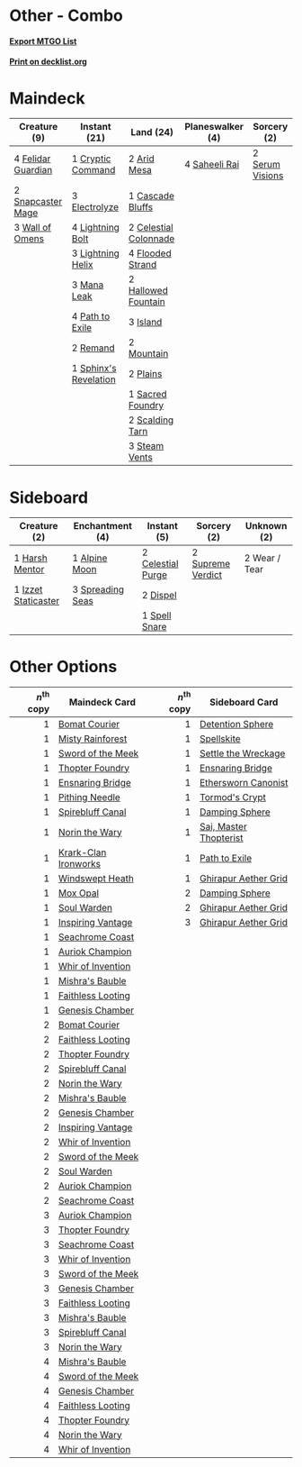 # Other - Combo

#### [Export MTGO List](../collection/Other%20-%20Combo/Other%20-%20Combo.txt)
#### [Print on decklist.org](http://decklist.org/?deckmain=2%09Arid%20Mesa%0A1%09Cascade%20Bluffs%0A2%09Celestial%20Colonnade%0A1%09Cryptic%20Command%0A3%09Electrolyze%0A4%09Felidar%20Guardian%0A4%09Flooded%20Strand%0A2%09Hallowed%20Fountain%0A3%09Island%0A4%09Lightning%20Bolt%0A3%09Lightning%20Helix%0A3%09Mana%20Leak%0A2%09Mountain%0A4%09Path%20to%20Exile%0A2%09Plains%0A2%09Remand%0A1%09Sacred%20Foundry%0A4%09Saheeli%20Rai%0A2%09Scalding%20Tarn%0A2%09Serum%20Visions%0A2%09Snapcaster%20Mage%0A1%09Sphinx's%20Revelation%0A3%09Steam%20Vents%0A3%09Wall%20of%20Omens&deckside=1%09Alpine%20Moon%0A2%09Celestial%20Purge%0A2%09Dispel%0A1%09Harsh%20Mentor%0A1%09Izzet%20Staticaster%0A1%09Spell%20Snare%0A3%09Spreading%20Seas%0A2%09Supreme%20Verdict%0A2%09Wear%20/%20Tear)
# Maindeck

|                                        Creature (9)                                         |                                          Instant (21)                                          |                                           Land (24)                                            |                                    Planeswalker (4)                                    |                                       Sorcery (2)                                        |
|---------------------------------------------------------------------------------------------|------------------------------------------------------------------------------------------------|------------------------------------------------------------------------------------------------|----------------------------------------------------------------------------------------|------------------------------------------------------------------------------------------|
|4 [Felidar Guardian](http://gatherer.wizards.com/Pages/Card/Details.aspx?multiverseid=423686)|1 [Cryptic Command](http://gatherer.wizards.com/Pages/Card/Details.aspx?multiverseid=370439)    |2 [Arid Mesa](http://gatherer.wizards.com/Pages/Card/Details.aspx?multiverseid=426054)          |4 [Saheeli Rai](http://gatherer.wizards.com/Pages/Card/Details.aspx?multiverseid=417759)|2 [Serum Visions](http://gatherer.wizards.com/Pages/Card/Details.aspx?multiverseid=425874)|
|2 [Snapcaster Mage](http://gatherer.wizards.com/Pages/Card/Details.aspx?multiverseid=425875) |3 [Electrolyze](http://gatherer.wizards.com/Pages/Card/Details.aspx?multiverseid=370376)        |1 [Cascade Bluffs](http://gatherer.wizards.com/Pages/Card/Details.aspx?multiverseid=442226)     |                                                                                        |                                                                                          |
|3 [Wall of Omens](http://gatherer.wizards.com/Pages/Card/Details.aspx?multiverseid=413576)   |4 [Lightning Bolt](http://gatherer.wizards.com/Pages/Card/Details.aspx?multiverseid=234704)     |2 [Celestial Colonnade](http://gatherer.wizards.com/Pages/Card/Details.aspx?multiverseid=177545)|                                                                                        |                                                                                          |
|                                                                                             |3 [Lightning Helix](http://gatherer.wizards.com/Pages/Card/Details.aspx?multiverseid=205361)    |4 [Flooded Strand](http://gatherer.wizards.com/Pages/Card/Details.aspx?multiverseid=405098)     |                                                                                        |                                                                                          |
|                                                                                             |3 [Mana Leak](http://gatherer.wizards.com/Pages/Card/Details.aspx?multiverseid=397773)          |2 [Hallowed Fountain](http://gatherer.wizards.com/Pages/Card/Details.aspx?multiverseid=405100)  |                                                                                        |                                                                                          |
|                                                                                             |4 [Path to Exile](http://gatherer.wizards.com/Pages/Card/Details.aspx?multiverseid=370408)      |3 [Island](http://gatherer.wizards.com/Pages/Card/Details.aspx?multiverseid=439602)             |                                                                                        |                                                                                          |
|                                                                                             |2 [Remand](http://gatherer.wizards.com/Pages/Card/Details.aspx?multiverseid=397881)             |2 [Mountain](http://gatherer.wizards.com/Pages/Card/Details.aspx?multiverseid=439604)           |                                                                                        |                                                                                          |
|                                                                                             |1 [Sphinx's Revelation](http://gatherer.wizards.com/Pages/Card/Details.aspx?multiverseid=426012)|2 [Plains](http://gatherer.wizards.com/Pages/Card/Details.aspx?multiverseid=439601)             |                                                                                        |                                                                                          |
|                                                                                             |                                                                                                |1 [Sacred Foundry](http://gatherer.wizards.com/Pages/Card/Details.aspx?multiverseid=405106)     |                                                                                        |                                                                                          |
|                                                                                             |                                                                                                |2 [Scalding Tarn](http://gatherer.wizards.com/Pages/Card/Details.aspx?multiverseid=426069)      |                                                                                        |                                                                                          |
|                                                                                             |                                                                                                |3 [Steam Vents](http://gatherer.wizards.com/Pages/Card/Details.aspx?multiverseid=405109)        |                                                                                        |                                                                                          |


# Sideboard

|                                         Creature (2)                                         |                                      Enchantment (4)                                      |                                        Instant (5)                                         |                                        Sorcery (2)                                         | Unknown (2) |
|----------------------------------------------------------------------------------------------|-------------------------------------------------------------------------------------------|--------------------------------------------------------------------------------------------|--------------------------------------------------------------------------------------------|-------------|
|1 [Harsh Mentor](http://gatherer.wizards.com/Pages/Card/Details.aspx?multiverseid=426837)     |1 [Alpine Moon](http://gatherer.wizards.com/Pages/Card/Details.aspx?multiverseid=447264)   |2 [Celestial Purge](http://gatherer.wizards.com/Pages/Card/Details.aspx?multiverseid=397699)|2 [Supreme Verdict](http://gatherer.wizards.com/Pages/Card/Details.aspx?multiverseid=438776)|2 Wear / Tear|
|1 [Izzet Staticaster](http://gatherer.wizards.com/Pages/Card/Details.aspx?multiverseid=253638)|3 [Spreading Seas](http://gatherer.wizards.com/Pages/Card/Details.aspx?multiverseid=190405)|2 [Dispel](http://gatherer.wizards.com/Pages/Card/Details.aspx?multiverseid=201562)         |                                                                                            |             |
|                                                                                              |                                                                                           |1 [Spell Snare](http://gatherer.wizards.com/Pages/Card/Details.aspx?multiverseid=370447)    |                                                                                            |             |


# Other Options

|*n*<sup>th</sup> copy|                                        Maindeck Card                                         |*n*<sup>th</sup> copy|                                         Sideboard Card                                          |
|--------------------:|----------------------------------------------------------------------------------------------|--------------------:|-------------------------------------------------------------------------------------------------|
|                    1|[Bomat Courier](http://gatherer.wizards.com/Pages/Card/Details.aspx?multiverseid=417772)      |                    1|[Detention Sphere](http://gatherer.wizards.com/Pages/Card/Details.aspx?multiverseid=270356)      |
|                    1|[Misty Rainforest](http://gatherer.wizards.com/Pages/Card/Details.aspx?multiverseid=426065)   |                    1|[Spellskite](http://gatherer.wizards.com/Pages/Card/Details.aspx?multiverseid=397743)            |
|                    1|[Sword of the Meek](http://gatherer.wizards.com/Pages/Card/Details.aspx?multiverseid=126215)  |                    1|[Settle the Wreckage](http://gatherer.wizards.com/Pages/Card/Details.aspx?multiverseid=435186)   |
|                    1|[Thopter Foundry](http://gatherer.wizards.com/Pages/Card/Details.aspx?multiverseid=420854)    |                    1|[Ensnaring Bridge](http://gatherer.wizards.com/Pages/Card/Details.aspx?multiverseid=442213)      |
|                    1|[Ensnaring Bridge](http://gatherer.wizards.com/Pages/Card/Details.aspx?multiverseid=442213)   |                    1|[Ethersworn Canonist](http://gatherer.wizards.com/Pages/Card/Details.aspx?multiverseid=370504)   |
|                    1|[Pithing Needle](http://gatherer.wizards.com/Pages/Card/Details.aspx?multiverseid=425815)     |                    1|[Tormod's Crypt](http://gatherer.wizards.com/Pages/Card/Details.aspx?multiverseid=389723)        |
|                    1|[Spirebluff Canal](http://gatherer.wizards.com/Pages/Card/Details.aspx?multiverseid=417822)   |                    1|[Damping Sphere](http://gatherer.wizards.com/Pages/Card/Details.aspx?multiverseid=443101)        |
|                    1|[Norin the Wary](http://gatherer.wizards.com/Pages/Card/Details.aspx?multiverseid=113512)     |                    1|[Sai, Master Thopterist](http://gatherer.wizards.com/Pages/Card/Details.aspx?multiverseid=447205)|
|                    1|[Krark-Clan Ironworks](http://gatherer.wizards.com/Pages/Card/Details.aspx?multiverseid=51633)|                    1|[Path to Exile](http://gatherer.wizards.com/Pages/Card/Details.aspx?multiverseid=370408)         |
|                    1|[Windswept Heath](http://gatherer.wizards.com/Pages/Card/Details.aspx?multiverseid=405115)    |                    1|[Ghirapur Aether Grid](http://gatherer.wizards.com/Pages/Card/Details.aspx?multiverseid=398517)  |
|                    1|[Mox Opal](http://gatherer.wizards.com/Pages/Card/Details.aspx?multiverseid=397719)           |                    2|[Damping Sphere](http://gatherer.wizards.com/Pages/Card/Details.aspx?multiverseid=443101)        |
|                    1|[Soul Warden](http://gatherer.wizards.com/Pages/Card/Details.aspx?multiverseid=205351)        |                    2|[Ghirapur Aether Grid](http://gatherer.wizards.com/Pages/Card/Details.aspx?multiverseid=398517)  |
|                    1|[Inspiring Vantage](http://gatherer.wizards.com/Pages/Card/Details.aspx?multiverseid=417819)  |                    3|[Ghirapur Aether Grid](http://gatherer.wizards.com/Pages/Card/Details.aspx?multiverseid=398517)  |
|                    1|[Seachrome Coast](http://gatherer.wizards.com/Pages/Card/Details.aspx?multiverseid=209399)    |                     |                                                                                                 |
|                    1|[Auriok Champion](http://gatherer.wizards.com/Pages/Card/Details.aspx?multiverseid=438575)    |                     |                                                                                                 |
|                    1|[Whir of Invention](http://gatherer.wizards.com/Pages/Card/Details.aspx?multiverseid=423716)  |                     |                                                                                                 |
|                    1|[Mishra's Bauble](http://gatherer.wizards.com/Pages/Card/Details.aspx?multiverseid=438787)    |                     |                                                                                                 |
|                    1|[Faithless Looting](http://gatherer.wizards.com/Pages/Card/Details.aspx?multiverseid=413670)  |                     |                                                                                                 |
|                    1|[Genesis Chamber](http://gatherer.wizards.com/Pages/Card/Details.aspx?multiverseid=46160)     |                     |                                                                                                 |
|                    2|[Bomat Courier](http://gatherer.wizards.com/Pages/Card/Details.aspx?multiverseid=417772)      |                     |                                                                                                 |
|                    2|[Faithless Looting](http://gatherer.wizards.com/Pages/Card/Details.aspx?multiverseid=413670)  |                     |                                                                                                 |
|                    2|[Thopter Foundry](http://gatherer.wizards.com/Pages/Card/Details.aspx?multiverseid=420854)    |                     |                                                                                                 |
|                    2|[Spirebluff Canal](http://gatherer.wizards.com/Pages/Card/Details.aspx?multiverseid=417822)   |                     |                                                                                                 |
|                    2|[Norin the Wary](http://gatherer.wizards.com/Pages/Card/Details.aspx?multiverseid=113512)     |                     |                                                                                                 |
|                    2|[Mishra's Bauble](http://gatherer.wizards.com/Pages/Card/Details.aspx?multiverseid=438787)    |                     |                                                                                                 |
|                    2|[Genesis Chamber](http://gatherer.wizards.com/Pages/Card/Details.aspx?multiverseid=46160)     |                     |                                                                                                 |
|                    2|[Inspiring Vantage](http://gatherer.wizards.com/Pages/Card/Details.aspx?multiverseid=417819)  |                     |                                                                                                 |
|                    2|[Whir of Invention](http://gatherer.wizards.com/Pages/Card/Details.aspx?multiverseid=423716)  |                     |                                                                                                 |
|                    2|[Sword of the Meek](http://gatherer.wizards.com/Pages/Card/Details.aspx?multiverseid=126215)  |                     |                                                                                                 |
|                    2|[Soul Warden](http://gatherer.wizards.com/Pages/Card/Details.aspx?multiverseid=205351)        |                     |                                                                                                 |
|                    2|[Auriok Champion](http://gatherer.wizards.com/Pages/Card/Details.aspx?multiverseid=438575)    |                     |                                                                                                 |
|                    2|[Seachrome Coast](http://gatherer.wizards.com/Pages/Card/Details.aspx?multiverseid=209399)    |                     |                                                                                                 |
|                    3|[Auriok Champion](http://gatherer.wizards.com/Pages/Card/Details.aspx?multiverseid=438575)    |                     |                                                                                                 |
|                    3|[Thopter Foundry](http://gatherer.wizards.com/Pages/Card/Details.aspx?multiverseid=420854)    |                     |                                                                                                 |
|                    3|[Seachrome Coast](http://gatherer.wizards.com/Pages/Card/Details.aspx?multiverseid=209399)    |                     |                                                                                                 |
|                    3|[Whir of Invention](http://gatherer.wizards.com/Pages/Card/Details.aspx?multiverseid=423716)  |                     |                                                                                                 |
|                    3|[Sword of the Meek](http://gatherer.wizards.com/Pages/Card/Details.aspx?multiverseid=126215)  |                     |                                                                                                 |
|                    3|[Genesis Chamber](http://gatherer.wizards.com/Pages/Card/Details.aspx?multiverseid=46160)     |                     |                                                                                                 |
|                    3|[Faithless Looting](http://gatherer.wizards.com/Pages/Card/Details.aspx?multiverseid=413670)  |                     |                                                                                                 |
|                    3|[Mishra's Bauble](http://gatherer.wizards.com/Pages/Card/Details.aspx?multiverseid=438787)    |                     |                                                                                                 |
|                    3|[Spirebluff Canal](http://gatherer.wizards.com/Pages/Card/Details.aspx?multiverseid=417822)   |                     |                                                                                                 |
|                    3|[Norin the Wary](http://gatherer.wizards.com/Pages/Card/Details.aspx?multiverseid=113512)     |                     |                                                                                                 |
|                    4|[Mishra's Bauble](http://gatherer.wizards.com/Pages/Card/Details.aspx?multiverseid=438787)    |                     |                                                                                                 |
|                    4|[Sword of the Meek](http://gatherer.wizards.com/Pages/Card/Details.aspx?multiverseid=126215)  |                     |                                                                                                 |
|                    4|[Genesis Chamber](http://gatherer.wizards.com/Pages/Card/Details.aspx?multiverseid=46160)     |                     |                                                                                                 |
|                    4|[Faithless Looting](http://gatherer.wizards.com/Pages/Card/Details.aspx?multiverseid=413670)  |                     |                                                                                                 |
|                    4|[Thopter Foundry](http://gatherer.wizards.com/Pages/Card/Details.aspx?multiverseid=420854)    |                     |                                                                                                 |
|                    4|[Norin the Wary](http://gatherer.wizards.com/Pages/Card/Details.aspx?multiverseid=113512)     |                     |                                                                                                 |
|                    4|[Whir of Invention](http://gatherer.wizards.com/Pages/Card/Details.aspx?multiverseid=423716)  |                     |                                                                                                 |

